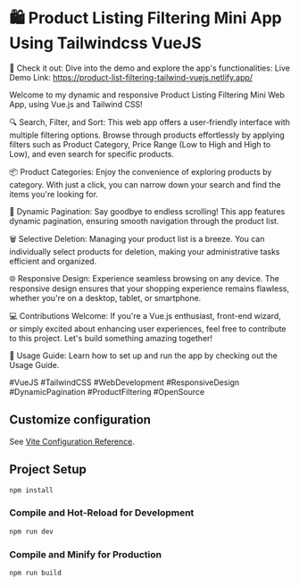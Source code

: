 # 🛍️ Product Listing Filtering Mini App Using Tailwindcss VueJS

🔗 Check it out: Dive into the demo and explore the app's functionalities:
Live Demo Link: https://product-list-filtering-tailwind-vuejs.netlify.app/

Welcome to my dynamic and responsive Product Listing Filtering Mini Web App, using Vue.js and Tailwind CSS!

🔍 Search, Filter, and Sort: This web app offers a user-friendly interface with multiple filtering options. Browse through products effortlessly by applying filters such as Product Category, Price Range (Low to High and High to Low), and even search for specific products.

📦 Product Categories: Enjoy the convenience of exploring products by category. With just a click, you can narrow down your search and find the items you're looking for.

🚀 Dynamic Pagination: Say goodbye to endless scrolling! This app features dynamic pagination, ensuring smooth navigation through the product list.

🗑️ Selective Deletion: Managing your product list is a breeze. You can individually select products for deletion, making your administrative tasks efficient and organized.

🌐 Responsive Design: Experience seamless browsing on any device. The responsive design ensures that your shopping experience remains flawless, whether you're on a desktop, tablet, or smartphone.

💻 Contributions Welcome: If you're a Vue.js enthusiast, front-end wizard, or simply excited about enhancing user experiences, feel free to contribute to this project. Let's build something amazing together!

📖 Usage Guide: Learn how to set up and run the app by checking out the Usage Guide.

#VueJS #TailwindCSS #WebDevelopment #ResponsiveDesign #DynamicPagination #ProductFiltering #OpenSource

## Customize configuration

See [Vite Configuration Reference](https://vitejs.dev/config/).

## Project Setup

```sh
npm install
```

### Compile and Hot-Reload for Development

```sh
npm run dev
```

### Compile and Minify for Production

```sh
npm run build
```
